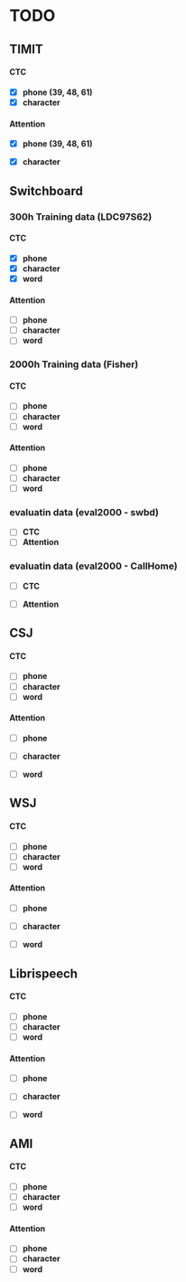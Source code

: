 # TODO
## TIMIT
#### CTC
- [x] **phone (39, 48, 61)**
- [x] **character**

#### Attention
- [x] **phone (39, 48, 61)**
- [x] **character**


## Switchboard
### 300h Training data (LDC97S62)
#### CTC
- [x] **phone**
- [x] **character**
- [x] **word**

#### Attention
- [ ] **phone**
- [ ] **character**
- [ ] **word**

### 2000h Training data (Fisher)
#### CTC
- [ ] **phone**
- [ ] **character**
- [ ] **word**

#### Attention
- [ ] **phone**
- [ ] **character**
- [ ] **word**

### evaluatin data (eval2000 - swbd)
- [ ] **CTC**
- [ ] **Attention**

### evaluatin data (eval2000 - CallHome)
- [ ] **CTC**
- [ ] **Attention**


## CSJ
#### CTC
- [ ] **phone**
- [ ] **character**
- [ ] **word**

#### Attention
- [ ] **phone**
- [ ] **character**
- [ ] **word**


## WSJ
#### CTC
- [ ] **phone**
- [ ] **character**
- [ ] **word**

#### Attention
- [ ] **phone**
- [ ] **character**
- [ ] **word**


## Librispeech
#### CTC
- [ ] **phone**
- [ ] **character**
- [ ] **word**

#### Attention
- [ ] **phone**
- [ ] **character**
- [ ] **word**


## AMI
#### CTC
- [ ] **phone**
- [ ] **character**
- [ ] **word**

#### Attention
- [ ] **phone**
- [ ] **character**
- [ ] **word**
